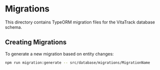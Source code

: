 # Migrations

This directory contains TypeORM migration files for the VitaTrack database schema.

## Creating Migrations

To generate a new migration based on entity changes:

```bash
npm run migration:generate -- src/database/migrations/MigrationName
```